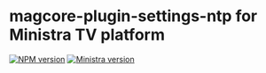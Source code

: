 # magcore-plugin-settings-ntp for Ministra TV platform

[![NPM version](https://img.shields.io/npm/v/magcore-plugin-settings-ntp.svg?style=flat-square)](https://www.npmjs.com/package/magcore-plugin-settings-ntp)
[![Ministra version](https://img.shields.io/badge/Ministra-5.6.0-%23532560.svg?style=flat-square)](https://ministra.com)
